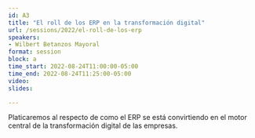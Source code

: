 ```yaml
---
id: A3
title: "El roll de los ERP en la transformación digital"
url: /sessions/2022/el-roll-de-los-erp
speakers:
- Wilbert Betanzos Mayoral
format: session
block: a
time_start: 2022-08-24T11:00:00-05:00
time_end: 2022-08-24T11:25:00-05:00
video: 
slides:

---
```


Platicaremos al respecto de como el ERP se está convirtiendo en el motor central de la transformación digital de las empresas.
